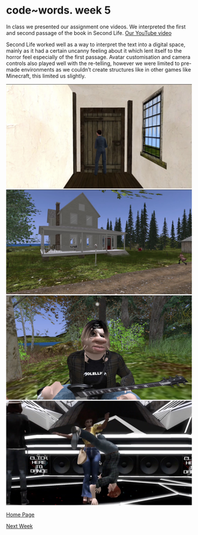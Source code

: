 # code~words. week 5

In class we presented our assignment one videos. We interpreted the first and second passage of the book in Second Life.
[Our YouTube video](https://www.youtube.com/watch?v=KQGvEqaG5Ro&t=31s)

Second Life worked well as a way to interpret the text into a digital space, mainly as it had a certain uncanny feeling about it which lent itself to the horror feel especially of the first passage. Avatar customisation and camera controls also played well with the re-telling, however we were limited to pre-made environments as we couldn’t create structures like in other games like Minecraft, this limited us slightly.

<img src="4.jpg">

<img src="2.jpg">

<img src="1.jpg">

<img src="3.jpg">


[Home Page](https://finnarundel.github.io/codewordsRMIT/)

[Next Week](https://finnarundel.github.io/codewordsRMIT/week_06/)
